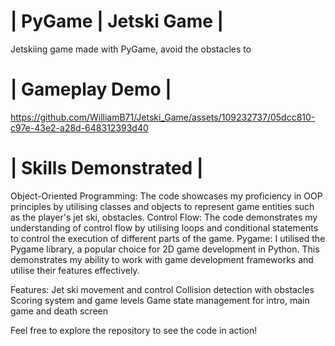 # | PyGame | Jetski Game |

Jetskiing game made with PyGame, avoid the obstacles to 

# | Gameplay Demo |


https://github.com/WilliamB71/Jetski_Game/assets/109232737/05dcc810-c97e-43e2-a28d-648312393d40


# | Skills Demonstrated |
Object-Oriented Programming: The code showcases my proficiency in OOP principles by utilising classes and objects to represent game entities such as the player's jet ski, obstacles.
Control Flow: The code demonstrates my understanding of control flow by utilising loops and conditional statements to control the execution of different parts of the game.
Pygame: I utilised the Pygame library, a popular choice for 2D game development in Python. This demonstrates my ability to work with game development frameworks and utilise their features effectively.

Features:
Jet ski movement and control
Collision detection with obstacles
Scoring system and game levels
Game state management for intro, main game and death screen

Feel free to explore the repository to see the code in action!


